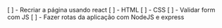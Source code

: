 [ ] - Recriar a página usando react
    [ ] - HTML
    [ ] - CSS
[ ] - Validar form com JS
[ ] - Fazer rotas da aplicação com NodeJS e express
